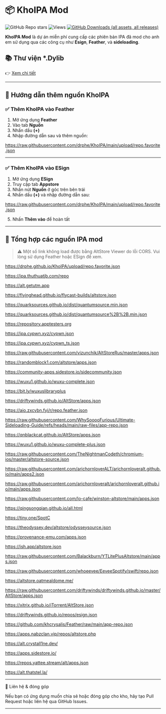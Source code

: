 # 📦 KhoIPA Mod
![GitHub Repo stars](https://img.shields.io/github/stars/drphe/khoIPA?style=social)
![Views](https://komarev.com/ghpvc/?username=drphe&label=Views&color=blue&style=flat)
[![GitHub Downloads (all assets, all releases)](https://img.shields.io/github/downloads/drphe/KhoIPA/total)](https://github.com/drphe/KhoIPA/releases)

**KhoIPA Mod** là dự án miễn phí cung cấp các phiên bản IPA đã mod cho anh em sử dụng qua các công cụ như **Esign**, **Feather**, và **sideloading**.
## 📚 Thư viện *.Dylib

👉 [Xem chi tiết](view/note/Khodylib.md)

---

## 🧭 Hướng dẫn thêm nguồn KhoIPA

### ✅ Thêm KhoIPA vào Feather

1. Mở ứng dụng **Feather**
2. Vào tab **Nguồn**
3. Nhấn dấu **(+)**
4. Nhập đường dẫn sau và thêm nguồn:



https://raw.githubusercontent.com/drphe/KhoIPA/main/upload/repo.favorite.json


---

### ✅ Thêm KhoIPA vào ESign

1. Mở ứng dụng **ESign**
2. Truy cập tab **Appstore**
3. Nhấn nút **Nguồn** ở góc trên bên trái
4. Nhấn dấu **(+)** và nhập đường dẫn sau:



https://raw.githubusercontent.com/drphe/KhoIPA/main/upload/repo.favorite.json


5. Nhấn **Thêm vào** để hoàn tất

---

## 🔗 Tổng hợp các nguồn IPA mod

> ⚠️ Một số link không load được bằng AltStore Viewer do lỗi CORS. Vui lòng sử dụng Feather hoặc ESign để xem.


https://drphe.github.io/KhoIPA/upload/repo.favorite.json

https://ipa.thuthuatjb.com/repo

https://alt.getutm.app

https://flyinghead.github.io/flycast-builds/altstore.json

https://quarksources.github.io/dist/quantumsource.min.json

https://quarksources.github.io/dist/quantumsource%2B%2B.min.json

https://repository.apptesters.org

https://ipa.cypwn.xyz/cypwn.json

https://ipa.cypwn.xyz/cypwn_ts.json

https://raw.githubusercontent.com/vizunchik/AltStoreRus/master/apps.json

https://randomblock1.com/altstore/apps.json

https://community-apps.sidestore.io/sidecommunity.json

https://wuxu1.github.io/wuxu-complete.json

https://bit.ly/wuxuslibraryplus

https://driftywinds.github.io/AltStore/apps.json

https://aio.zxcvbn.fyi/r/repo.feather.json

https://raw.githubusercontent.com/WhySooooFurious/Ultimate-Sideloading-Guide/refs/heads/main/raw-files/app-repo.json

https://qnblackcat.github.io/AltStore/apps.json

https://wuxu1.github.io/wuxu-complete-plus.json

https://raw.githubusercontent.com/TheNightmanCodeth/chromium-ios/master/altstore-source.json

https://raw.githubusercontent.com/arichornloverALT/arichornloveralt.github.io/main/apps2.json

https://raw.githubusercontent.com/arichornloveralt/arichornloveralt.github.io/main/apps.json

https://raw.githubusercontent.com/lo-cafe/winston-altstore/main/apps.json

https://qingsongqian.github.io/all.html

https://tiny.one/SpotC

https://theodyssey.dev/altstore/odysseysource.json

https://provenance-emu.com/apps.json

https://ish.app/altstore.json

https://raw.githubusercontent.com/Balackburn/YTLitePlusAltstore/main/apps.json

https://raw.githubusercontent.com/whoeevee/EeveeSpotify/swift/repo.json

https://altstore.oatmealdome.me/

https://raw.githubusercontent.com/driftywinds/driftywinds.github.io/master/AltStore/apps.json

https://xitrix.github.io/iTorrent/AltStore.json

https://driftywinds.github.io/repos/esign.json

https://github.com/khcrysalis/Feather/raw/main/app-repo.json

https://apps.nabzclan.vip/repos/altstore.php

https://alt.crystall1ne.dev/

https://apps.sidestore.io/

https://repos.yattee.stream/alt/apps.json

https://alt.thatstel.la/


---

💬 Liên hệ & đóng góp

Nếu bạn có ứng dụng muốn chia sẻ hoặc đóng góp cho kho, hãy tạo Pull Request hoặc liên hệ qua GitHub Issues.

---
